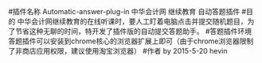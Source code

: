 #插件名称 Automatic-answer-plug-in
中华会计网 继续教育 自动答题插件
#目的
中华会计网继续教育的在线听课时，要人工盯着电脑点击并提交随机题目，为了节省这种无聊的时间，特开发了插件版的自动提交答题助手。
#答题插件环境
答题插件可以安装到chrome核心的浏览器扩展上即可（由于chrome浏览器限制了非商店应用权限，建议使用淘宝浏览器）
#作者
by 2015-5-20 hevin 


